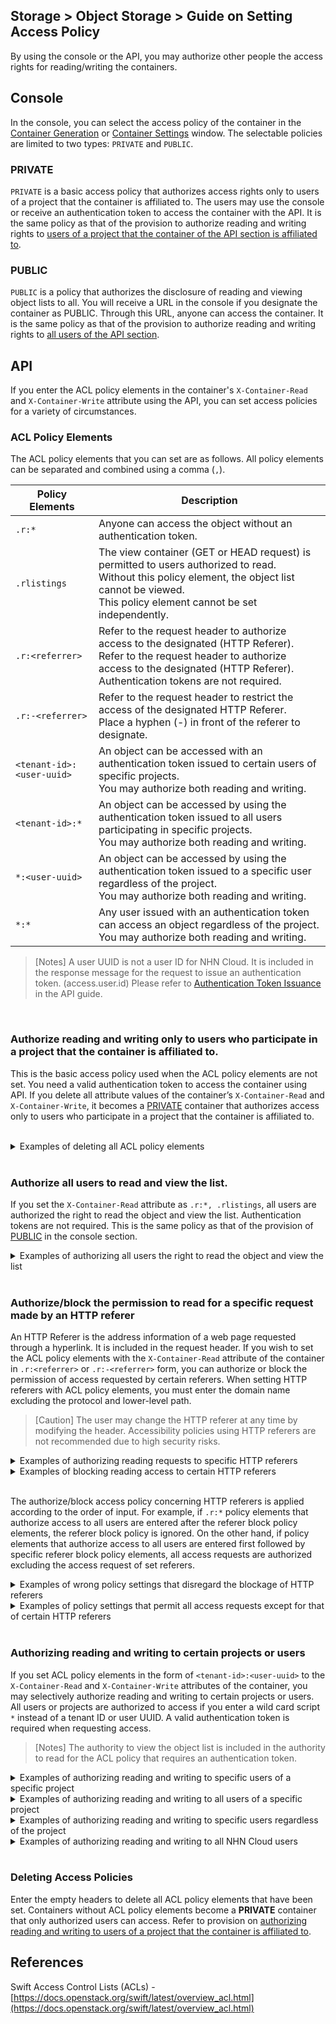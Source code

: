 ## Storage > Object Storage > Guide on Setting Access Policy

By using the console or the API, you may authorize other people the access rights for reading/writing the containers.

## Console
In the console, you can select the access policy of the container in the [Container Generation](/Storage/Object%20Storage/en/console-guide/#_2) or [Container Settings](/Storage/Object%20Storage/en/console-guide/#_5) window. The selectable policies are limited to two types: `PRIVATE` and `PUBLIC`.

### PRIVATE
`PRIVATE` is a basic access policy that authorizes access rights only to users of a project that the container is affiliated to. The users may use the console or receive an authentication token to access the container with the API. It is the same policy as that of the provision to authorize reading and writing rights to [users of a project that the container of the API section is affiliated to](/Storage/Object%20Storage/en/acl-guide/#_2).
<br/>

### PUBLIC
`PUBLIC` is a policy that authorizes the disclosure of reading and viewing object lists to all. You will receive a URL in the console if you designate the container as PUBLIC. Through this URL, anyone can access the container. It is the same policy as that of the provision to authorize reading and writing rights to [all users of the API section](/Storage/Object%20Storage/en/acl-guide/#_2).
<br/>

## API
If you enter the ACL policy elements in the container's `X-Container-Read` and `X-Container-Write` attribute using the API, you can set access policies for a variety of circumstances.
<br/>

### ACL Policy Elements

The ACL policy elements that you can set are as follows. All policy elements can be separated and combined using a comma (`,`).

| Policy Elements | Description |
| --- | --- |
| `.r:*` | Anyone can access the object without an authentication token. |
| `.rlistings` | The view container (GET or HEAD request) is permitted to users authorized to read.<br/>Without this policy element, the object list cannot be viewed.<br/>This policy element cannot be set independently. |
| `.r:<referrer>` | Refer to the request header to authorize access to the designated (HTTP Referer).<br/>Refer to the request header to authorize access to the designated (HTTP Referer). <br/>Authentication tokens are not required. |
| `.r:-<referrer>` | Refer to the request header to restrict the access of the designated HTTP Referer.<br/>Place a hyphen (-) in front of the referer to designate. |
| `<tenant-id>:<user-uuid>` | An object can be accessed with an authentication token issued to certain users of specific projects.<br/>You may authorize both reading and writing. |
| `<tenant-id>:*` | An object can be accessed by using the authentication token issued to all users participating in specific projects.<br/>You may authorize both reading and writing. |
| `*:<user-uuid>` | An object can be accessed by using the authentication token issued to a specific user regardless of the project.<br/>You may authorize both reading and writing. |
| `*:*` | Any user issued with an authentication token can access an object regardless of the project.<br/>You may authorize both reading and writing. |

> [Notes]
> A user UUID is not a user ID for NHN Cloud. It is included in the response message for the request to issue an authentication token. (access.user.id)
> Please refer to [Authentication Token Issuance ](/Storage/Object%20Storage/en/api-guide/#_2) in the API guide.
<br/>

### Authorize reading and writing only to users who participate in a project that the container is affiliated to.
This is the basic access policy used when the ACL policy elements are not set. You need a valid authentication token to access the container using API.
If you delete all attribute values of the container’s `X-Container-Read` and `X-Container-Write`, it becomes a [PRIVATE](/Storage/Object%20Storage/en/acl-guide/#private) container that authorizes access only to users who participate in a project that the container is affiliated to.

<br/>

<details>
<summary>Examples of deleting all ACL policy elements</summary>

```
$ curl -i -X POST \
  -H 'X-Auth-Token: ${token-id}' \
  -H 'X-Container-Read;' \
  -H 'X-Container-Write;' \
  https://api-storage.cloud.toast.com/v1/AUTH_*****/container
```

<blockquote>
<p>[Notes]
If you want to use curl to send out a header with no values, place a semicolon(;) in the name of the header.</p>
</blockquote>

An error message is sent if a request is submitted without a valid authentication token.

```
$ curl -X GET \
  https://api-storage.cloud.toast.com/v1/AUTH_*****/container
<html><h1>Unauthorized</h1><p>This server could not verify that you are authorized to access the document you requested.</p></html>
```

You can receive the desired response only if you have a valid authentication token in the request header.

```
$ curl -X GET \
  -H 'X-Auth-Token: ${token-id}' \
  https://api-storage.cloud.toast.com/v1/AUTH_*****/container
[List of objects in the container]
```
</details>
<br/>

### Authorize all users to read and view the list.
If you set the `X-Container-Read` attribute as `.r:*, .rlistings`, all users are authorized the right to read the object and view the list. Authentication tokens are not required. This is the same policy as that of the provision of [PUBLIC](/Storage/Object%20Storage/en/acl-guide/#public) in the console section.
<br/>

<details>
<summary>Examples of authorizing all users the right to read the object and view the list</summary>

```
$ curl -i -X POST \
  -H 'X-Auth-Token: ${token-id}' \
  -H 'X-Container-Read: .r:*, .rlistings' \
  https://api-storage.cloud.toast.com/v1/AUTH_*****/container
```

```
$ curl -O -X GET \
  https://api-storage.cloud.toast.com/v1/AUTH_*****/container/object
[Download Object]
$ curl -X GET \
  https://api-storage.cloud.toast.com/v1/AUTH_*****/container
[List of objects in the container]
```

If only <code>.r:*</code>is designated, you may access the object of the container but may not view the object list.

```
$ curl -i -X POST \
  -H 'X-Auth-Token: ${token-id}' \
  -H 'X-Container-Read: .r:*' \
  https://api-storage.cloud.toast.com/v1/AUTH_*****/container
```

```
$ curl -O -X GET \
  https://api-storage.cloud.toast.com/v1/AUTH_*****/container/object
[Download Object]
$ curl -X GET \
  https://api-storage.cloud.toast.com/v1/AUTH_*****/container
<html><h1>Unauthorized</h1><p>This server could not verify that you are authorized to access the document you requested.</p></html>
```

</details>
<br/>


### Authorize/block the permission to read for a specific request made by an HTTP referer
An HTTP Referer is the address information of a web page requested through a hyperlink. It is included in the request header.
If you wish to set the ACL policy elements with the `X-Container-Read` attribute of the container in `.r:<referrer>` or `.r:-<referrer>` form, you can authorize or block the permission of access requested by certain referers. When setting HTTP referers with ACL policy elements, you must enter the domain name excluding the protocol and lower-level path.

> [Caution]
> The user may change the HTTP referer at any time by modifying the header. Accessibility policies using HTTP referers are not recommended due to high security risks.
<details>
<summary>Examples of authorizing reading requests to specific HTTP referers</summary>

```
$ curl -i -X POST \
  -H 'X-Auth-Token: ${token-id}' \
  -H 'X-Container-Read: .r:cloud.nhn.com' \
  https://api-storage.cloud.toast.com/v1/AUTH_*****/container
```

The object can be accessed if the API request header contains the authorized address of the HTTP referer.

```
$ curl -O -X GET \
  -H 'Referer: https://cloud.nhn.com' \
  https://api-storage.cloud.toast.com/v1/AUTH_*****/container/object
[Download Object]
$ curl -O -X GET \
  -H 'Referer: https://cloud.nhn.com/some/path' \
  https://api-storage.cloud.toast.com/v1/AUTH_*****/container/object
[Download Object]
```

Access is blocked if the API request header does not contain the authorized address of the referer or if the address of the referer does not include the protocol.

```
$ curl -X GET \
  https://api-storage.cloud.toast.com/v1/AUTH_*****/container/object
<html><h1>Unauthorized</h1><p>This server could not verify that you are authorized to access the document you requested.</p></html>
$ curl -X GET \
  -H 'Referer: https://example.com' \
  https://api-storage.cloud.toast.com/v1/AUTH_*****/container/object
<html><h1>Unauthorized</h1><p>This server could not verify that you are authorized to access the document you requested.</p></html>
$ curl -X GET \
  -H 'Referer: cloud.nhn.com' \
  https://api-storage.cloud.toast.com/v1/AUTH_*****/container/object
<html><h1>Unauthorized</h1><p>This server could not verify that you are authorized to access the document you requested.</p></html>
```

When you enter a domain name starting with <code>.</code>as in the following, all subdomains of the referer for the set domains are authorized to read.

```
$ curl -i -X POST \
  -H 'X-Auth-Token: ${token-id}' \
  -H 'X-Container-Read: .r:.nhn.com' \
  https://api-storage.cloud.toast.com/v1/AUTH_*****/container
```

```
$ curl -O -X GET \
  -H 'Referer: https://cloud.nhn.com' \
  https://api-storage.cloud.toast.com/v1/AUTH_*****/container/object
[Download Object]
$ curl -O -X GET \
  -H 'Referer: https://guide.docs.nhn.com/some/path' \
  https://api-storage.cloud.toast.com/v1/AUTH_*****/container/object
[Download Object]
```

Requests without subdomains will be blocked.

```
$ curl -X GET \
  -H 'Referer: https://nhn.com' \
  https://api-storage.cloud.toast.com/v1/AUTH_*****/container/object
<html><h1>Unauthorized</h1><p>This server could not verify that you are authorized to access the document you requested.</p></html>
```

If you wish to authorize the access requests of all referers with certain domain names, you must use the comma list and set it as follows.

```
$ curl -i -X POST \
  -H 'X-Auth-Token: ${token-id}' \
  -H 'X-Container-Read: .r:nhn.com, .r:.nhn.com' \
  https://api-storage.cloud.toast.com/v1/AUTH_*****/container
```

```
$ curl -O -X GET \
  -H 'Referer: https://nhn.com' \
  https://api-storage.cloud.toast.com/v1/AUTH_*****/container/object
[Download Object]
$ curl -O -X GET \
  -H 'Referer: https://container.nhn.com/some/path' \
  https://api-storage.cloud.toast.com/v1/AUTH_*****/container/object
[Download Object]
```
</details>

<details>
<summary>Examples of blocking reading access to certain HTTP referers</summary>

```
$ curl -i -X POST \
  -H 'X-Auth-Token: ${token-id}' \
  -H 'X-Container-Read: .r:-cloud.nhn.com' \
  https://api-storage.cloud.toast.com/v1/AUTH_*****/container
```

If a hyphen is added in front of the domain name of the HTTP referer, the request of the HTTP referer is blocked.

```
$ curl -X GET -H 'Referer: https://cloud.nhn.com' \
  https://api-storage.cloud.toast.com/v1/AUTH_*****/container/object
<html><h1>Unauthorized</h1><p>This server could not verify that you are authorized to access the document you requested.</p></html>
```

</details>
<br/>

The authorize/block access policy concerning HTTP referers is applied according to the order of input. For example, if `.r:*` policy elements that authorize access to all users are entered after the referer block policy elements, the referer block policy is ignored. On the other hand, if policy elements that authorize access to all users are entered first followed by specific referer block policy elements, all access requests are authorized excluding the access request of set referers.
<br/>

<details>
<summary>Examples of wrong policy settings that disregard the blockage of HTTP referers</summary>

```
$ curl -i -X POST \
  -H 'X-Auth-Token: ${token-id}' \
  -H 'X-Container-Read: .r:-cloud.nhn.com, .r:*' \
  https://api-storage.cloud.toast.com/v1/AUTH_*****/container
```

```
$ curl -O -X GET \
  https://api-storage.cloud.toast.com/v1/AUTH_*****/container/object
[Download Object]
$ curl -O -X GET -H 'Referer: https://cloud.nhn.com' \
  https://api-storage.cloud.toast.com/v1/AUTH_*****/container/object
[Download Object]
```
</details>

<details>
<summary>Examples of policy settings that permit all access requests except for that of certain HTTP referers</summary>

```
$ curl -i -X POST \
  -H 'X-Auth-Token: ${token-id}' \
  -H 'X-Container-Read: .r:*, .r:-cloud.nhn.com' \
  https://api-storage.cloud.toast.com/v1/AUTH_*****/container
```

```
$ curl -O -X GET \
  https://api-storage.cloud.toast.com/v1/AUTH_*****/container/object
[Download Object]
$ curl -X GET -H 'Referer: https://cloud.nhn.com' \
  https://api-storage.cloud.toast.com/v1/AUTH_*****/container/object
<html><h1>Unauthorized</h1><p>This server could not verify that you are authorized to access the document you requested.</p></html>
```
</details>
<br/>

### Authorizing reading and writing to certain projects or users
If you set ACL policy elements in the form of `<tenant-id>:<user-uuid>` to the `X-Container-Read` and `X-Container-Write` attributes of the container, you may selectively authorize reading and writing to certain projects or users. All users or projects are authorized to access if you enter a wild card script `*` instead of a tenant ID or user UUID. A valid authentication token is required when requesting access.

> [Notes]
> The authority to view the object list is included in the authority to read for the ACL policy that requires an authentication token.
<details>
<summary>Examples of authorizing reading and writing to specific users of a specific project</summary>

```
$ curl -i -X POST \
  -H 'X-Auth-Token: ${token-id}' \
  -H 'X-Container-Read: {tenant-id}:{user-uuid}' \
  -H 'X-Container-Write: {tenant-id}:{user-uuid}' \
  https://api-storage.cloud.toast.com/v1/AUTH_*****/container
```

Requesting access to objects requires a valid authentication token received through an authorized tenant ID and an NHN Cloud user ID.

```
$ curl -X GET \
  -H 'X-Auth-Token: ${token-id}' \
  https://api-storage.cloud.toast.com/v1/AUTH_*****/container
[List of objects in the container]
$ curl -O -X GET \
  -H 'X-Auth-Token: ${token-id}' \
  https://api-storage.cloud.toast.com/v1/AUTH_*****/container/object
[Download Object]
```
</details>

<details>
<summary>Examples of authorizing reading and writing to all users of a specific project</summary>

```
$ curl -i -X POST \
  -H 'X-Auth-Token: ${token-id}' \
  -H 'X-Container-Read: {tenant-id}:*' \
  -H 'X-Container-Write: {tenant-id}:*' \
  https://api-storage.cloud.toast.com/v1/AUTH_*****/container
```

Requesting access to objects requires a valid authentication token received through an authorized tenant ID and an NHN Cloud user ID of a relevant project.
<br/><br/>
</details>

<details>
<summary>Examples of authorizing reading and writing to specific users regardless of the project</summary>

```
$ curl -i -X POST \
  -H 'X-Auth-Token: ${token-id}' \
  -H 'X-Container-Read: *:{user-uuid}' \
  -H 'X-Container-Write: *:{user-uuid}' \
  https://api-storage.cloud.toast.com/v1/AUTH_*****/container
```

Requesting access to objects requires a valid authentication token received through an authorized NHN Cloud user ID.
<br/><br/>
</details>

<details>
<summary>Examples of authorizing reading and writing to all NHN Cloud users</summary>

```
$ curl -i -X POST \
  -H 'X-Auth-Token: ${token-id}' \
  -H 'X-Container-Read: *:*' \
  -H 'X-Container-Write: *:*' \
  https://api-storage.cloud.toast.com/v1/AUTH_*****/container
```

Requesting access to objects requires a valid authentication token.
</details>
<br/>

### Deleting Access Policies
Enter the empty headers to delete all ACL policy elements that have been set. Containers without ACL policy elements become a **PRIVATE** container that only authorized users can access. Refer to provision on [authorizing reading and writing to users of a project that the container is affiliated to](/Storage/Object%20Storage/en/acl-guide/#_2).


## References
Swift Access Control Lists (ACLs) - [https://docs.openstack.org/swift/latest/overview_acl.html](https://docs.openstack.org/swift/latest/overview_acl.html)
